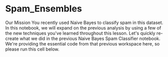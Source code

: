 # Spam_Ensembles
Our Mission You recently used Naive Bayes to classify spam in this dataset. In this notebook, we will expand on the previous analysis by using a few of the new techniques you've learned throughout this lesson.  Let's quickly re-create what we did in the previous Naive Bayes Spam Classifier notebook. We're providing the essential code from that previous workspace here, so please run this cell below.
